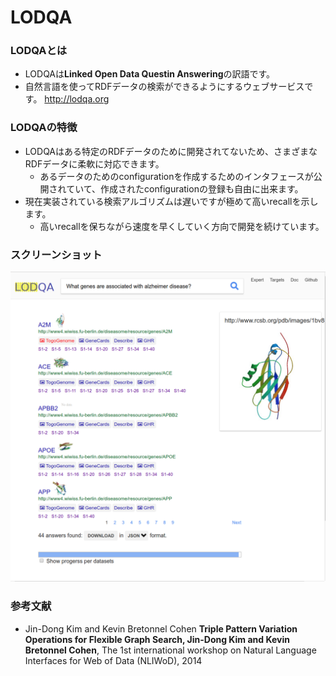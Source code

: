 # LODQA

### LODQAとは
* LODQAは**Linked Open Data Questin Answering**の訳語です。
* 自然言語を使ってRDFデータの検索ができるようにするウェブサービスです。
http://lodqa.org

### LODQAの特徴
* LODQAはある特定のRDFデータのために開発されてないため、さまざまなRDFデータに柔軟に対応できます。
  * あるデータのためのconfigurationを作成するためのインタフェースが公開されていて、作成されたconfigurationの登録も自由に出来ます。
* 現在実装されている検索アルゴリズムは遅いですが極めて高いrecallを示します。
  * 高いrecallを保ちながら速度を早くしていく方向で開発を続けています。

### スクリーンショット
![Fig-1](https://raw.githubusercontent.com/dbcls/website/master/services/images/DBCLSservices_LODQA_fig-1_180604.png)

### 参考文献

* Jin-Dong Kim and Kevin Bretonnel Cohen
    **Triple Pattern Variation Operations for Flexible Graph Search, Jin-Dong Kim and Kevin Bretonnel Cohen**, The 1st international workshop on Natural Language Interfaces for Web of Data (NLIWoD), 2014
